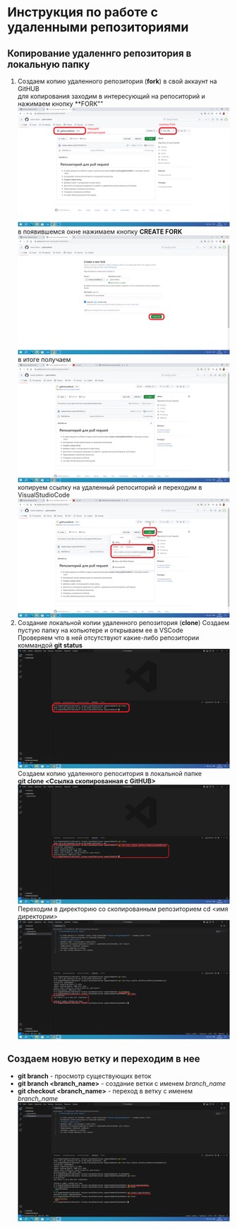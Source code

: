 # Инструкция по работе с удаленными репозиториями

## Копирование удаленнго репозитория в локальную папку
1. Создаем копию удаленного репозитория (**fork**) в свой аккаунт на GitHUB\
для копирования заходим в интересующий на репоситорий и нажимаем кнопку **FORK""\
!["RepositForCopy"](RepositForCopy.png)
в появившемся окне нажимаем кнопку **CREATE FORK**\
!["ForkReposit"](ForkReposit.png)
в итоге получаем\
![forkResult](ForkResult.png)
копируем ссылку на удаленный репоситорий и переходим в VisualStudioCode
![copyRefDeposit](CopyRefDeposit.png)
2. Создание локальной копии удаленного репозитория (**clone**)
Создаем пустую папку на копьютере и открываем ее в VSCode\
Проверяем что в ней отсутствуют какие-либо репозитории коммандой **git status**\
![Alt text](EmptyDir.png)
Создаем копию удаленного репоситория в локальной папке\
**git clone <Сcылка cкопированная с GitHUB>**
![CloneReposit](CloneReposit.png)
Переходим в директорию со скопированным репозиторием
cd <имя директории>
![ChangeDir](ChangeDir.png)

## Создаем новую ветку и переходим в нее
 * **git branch** - просмотр существующих веток
 * **git branch <branch_name>** - создание ветки с именем *branch_name*
 * **git checkout <branch_name>** - переход в ветку с именем *branch_name*
![BranchMade](BranchMade.png)